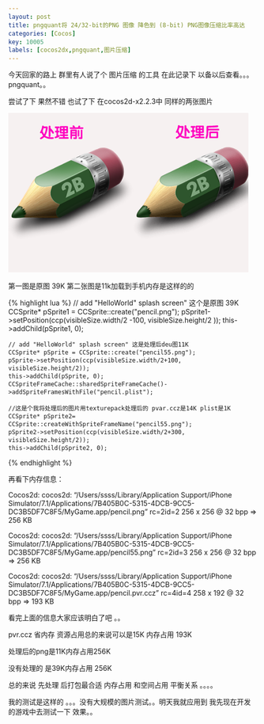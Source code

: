 ```yaml
---
layout: post
title: pngquant将 24/32-bit的PNG 图像 降色到 (8-bit) PNG图像压缩比率高达
categories: [Cocos]
key: 10005
labels: [cocos2dx,pngquant,图片压缩]
---
```


今天回家的路上 群里有人说了个 图片压缩 的工具 在此记录下 以备以后查看。。。pngquant。。

尝试了下 果然不错 也试了下 在cocos2d-x2.2.3中 同样的两张图片

![](my_pics/0P2232F7_0.png)

第一图是原图 39K  第二张图是11k加载到手机内存是这样的的

{% highlight lua %}
	// add "HelloWorld" splash screen" 这个是原图 39K
    CCSprite* pSprite1 = CCSprite::create("pencil.png");
    pSprite1->setPosition(ccp(visibleSize.width/2 -100, visibleSize.height/2 ));
    this->addChild(pSprite1, 0);
     
    // add "HelloWorld" splash screen" 这是处理后deu图11K
    CCSprite* pSprite = CCSprite::create("pencil55.png");
    pSprite->setPosition(ccp(visibleSize.width/2+100, visibleSize.height/2));
    this->addChild(pSprite, 0);
	CCSpriteFrameCache::sharedSpriteFrameCache()->addSpriteFramesWithFile("pencil.plist");
     
    //这是个我将处理后的图片用texturepack处理后的 pvar.ccz是14K plist是1K
    CCSprite* pSprite2= CCSprite::createWithSpriteFrameName("pencil55.png");
    pSprite2->setPosition(ccp(visibleSize.width/2+300, visibleSize.height/2));
    this->addChild(pSprite2, 0);
{% endhighlight %}

再看下内存信息：

Cocos2d: cocos2d: “/Users/ssss/Library/Application Support/iPhone Simulator/7.1/Applications/7B405B0C-5315-4DCB-9CC5-DC3B5DF7C8F5/MyGame.app/pencil.png” rc=2id=2 256 x 256 @ 32 bpp => 256 KB

Cocos2d: cocos2d: “/Users/ssss/Library/Application Support/iPhone Simulator/7.1/Applications/7B405B0C-5315-4DCB-9CC5-DC3B5DF7C8F5/MyGame.app/pencil55.png” rc=2id=3 256 x 256 @ 32 bpp => 256 KB

Cocos2d: cocos2d: “/Users/ssss/Library/Application Support/iPhone Simulator/7.1/Applications/7B405B0C-5315-4DCB-9CC5-DC3B5DF7C8F5/MyGame.app/pencil.pvr.ccz” rc=4id=4 258 x 192 @ 32 bpp => 193 KB

看完上面的信息大家应该明白了吧 。。

pvr.ccz 省内存  资源占用总的来说可以是15K 内存占用 193K

处理后的png是11K内存占用256K

没有处理的 是39K内存占用 256K

总的来说 先处理 后打包最合适 内存占用 和空间占用   平衡关系  。。。。

我的测试是这样的 。。。没有大规模的图片测试。。明天我就应用到 我先现在开发的游戏中去测试一下 效果。。